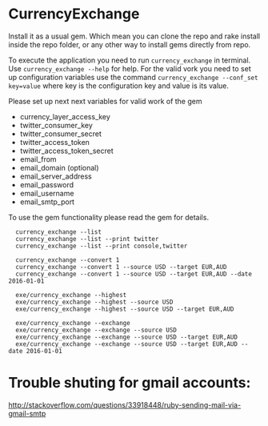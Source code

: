 # CurrencyExchange

Install it as a usual gem. Which mean you can clone the repo and rake install inside the repo folder, or any other way to install gems directly from repo.

To execute the application you need to run `currency_exchange` in terminal. Use `currency_exchange --help` for help. For the valid vork you need to set up configuration variables use the command `currency_exchange --conf_set key=value` where key is the configuration key and value is its value.

Please set up next next variables for valid work of the gem

* currency_layer_access_key
* twitter_consumer_key
* twitter_consumer_secret
* twitter_access_token
* twitter_access_token_secret
* email_from
* email_domain (optional)
* email_server_address
* email_password
* email_username
* email_smtp_port

To use the gem functionality please read the gem for details.
```
  currency_exchange --list
  currency_exchange --list --print twitter
  currency_exchange --list --print console,twitter
```

```
  currency_exchange --convert 1
  currency_exchange --convert 1 --source USD --target EUR,AUD
  currency_exchange --convert 1 --source USD --target EUR,AUD --date 2016-01-01
```

```
  exe/currency_exchange --highest
  exe/currency_exchange --highest --source USD
  exe/currency_exchange --highest --source USD --target EUR,AUD
```

```
  exe/currency_exchange --exchange
  exe/currency_exchange --exchange --source USD
  exe/currency_exchange --exchange --source USD --target EUR,AUD
  exe/currency_exchange --exchange --source USD --target EUR,AUD --date 2016-01-01
```

# Trouble shuting for gmail accounts:
http://stackoverflow.com/questions/33918448/ruby-sending-mail-via-gmail-smtp
